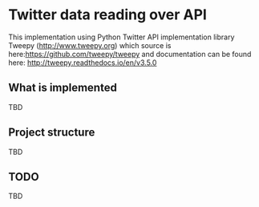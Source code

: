 # Twitter data reading over API
This implementation using Python Twitter API implementation library Tweepy (http://www.tweepy.org) which source is here:https://github.com/tweepy/tweepy and documentation can be found here: http://tweepy.readthedocs.io/en/v3.5.0

## What is implemented
TBD

## Project structure
TBD

## TODO
TBD
